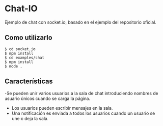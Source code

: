 
# Chat-IO

Ejemplo de chat con socket.io, basado en el ejemplo del repositorio oficial.

## Como utilizarlo

```
$ cd socket.io
$ npm install
$ cd examples/chat
$ npm install
$ node .
```

## Características

-Se pueden unir varios usuarios a la sala de chat introduciendo
nombres de usuario únicos cuando se carga la página.
- Los usuarios pueden escribir mensajes en la sala.
- Una notificación es enviada a todos los usuarios cuando un usuario se une o deja la sala.
